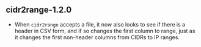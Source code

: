 ## cidr2range-1.2.0
* When `cidr2range` accepts a file, it now also looks to see if there is a
header in CSV form, and if so changes the first column to range, just as it
changes the first non-header columns from CIDRs to IP ranges.
